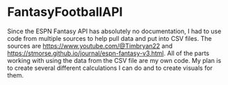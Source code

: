 # FantasyFootballAPI

Since the ESPN Fantasy API has absolutely no documentation, I had to use code from multiple sources to help pull data and put into CSV files. The sources are https://www.youtube.com/@Timbryan22 and https://stmorse.github.io/journal/espn-fantasy-v3.html.
All of the parts working with using the data from the CSV file are my own code. My plan is to create several different calculations I can do and to create visuals for them.
